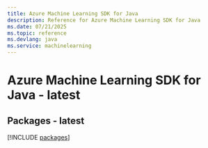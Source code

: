 ```yaml
---
title: Azure Machine Learning SDK for Java
description: Reference for Azure Machine Learning SDK for Java
ms.date: 07/21/2025
ms.topic: reference
ms.devlang: java
ms.service: machinelearning
---
```

# Azure Machine Learning SDK for Java - latest
## Packages - latest
[!INCLUDE [packages](machine-learning-index.md)]